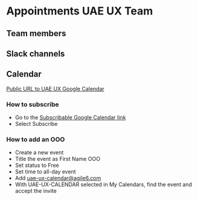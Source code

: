 # Appointments UAE UX Team

## Team members

## Slack channels

## Calendar

[Public URL to UAE UX Google Calendar](https://calendar.google.com/calendar/embed?src=uae-ux-calendar%40agile6.com&ctz=America%2FNew_York)

### How to subscribe

- Go to the [Subscribable Google Calendar link](https://calendar.google.com/calendar/u/0?cid=dWFlLXV4LWNhbGVuZGFyQGFnaWxlNi5jb20)
- Select Subscribe
  
### How to add an OOO

- Create a new event
- Title the event as First Name OOO
- Set status to Free
- Set time to all-day event
- Add uae-ux-calendar@agile6.com
- With UAE-UX-CALENDAR selected in My Calendars, find the event and accept the invite
